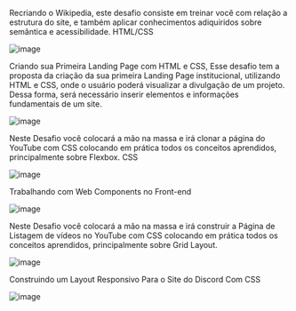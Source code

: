 
Recriando o Wikipedia, este desafio consiste em treinar você com relação a estrutura do site, e também aplicar conhecimentos adiquiridos sobre semântica e acessibilidade. HTML/CSS

![image](https://github.com/user-attachments/assets/8a257082-58c1-44fb-bd28-61074a211144)


Criando sua Primeira Landing Page com HTML e CSS, Esse desafio tem a proposta da criação da sua primeira Landing Page institucional, utilizando HTML e CSS, onde o usuário poderá visualizar a divulgação de um projeto. Dessa forma, será necessário inserir elementos e informações fundamentais de um site.

![image](https://github.com/user-attachments/assets/daac41bf-2986-4c68-a32a-94f7161584a0)

Neste Desafio você colocará a mão na massa e irá clonar a página do YouTube com CSS colocando em prática todos os conceitos aprendidos, principalmente sobre Flexbox. CSS

![image](https://github.com/user-attachments/assets/8beaa39b-5647-4c11-9a56-0d4fa7e8254b)

Trabalhando com Web Components no Front-end

![image](https://github.com/user-attachments/assets/28aff7c7-6d2f-402b-9e4d-e5907e7b99b5)

Neste Desafio você colocará a mão na massa e irá construir a Página de Listagem de vídeos no YouTube com CSS colocando em prática todos os conceitos aprendidos, principalmente sobre Grid Layout.

![image](https://github.com/user-attachments/assets/bff658ba-033f-44c8-8ef4-801398e169ea)

Construindo um Layout Responsivo Para o Site do Discord Com CSS

![image](https://github.com/user-attachments/assets/c4cce02c-73b9-47bf-8b45-c30219b016e0)
